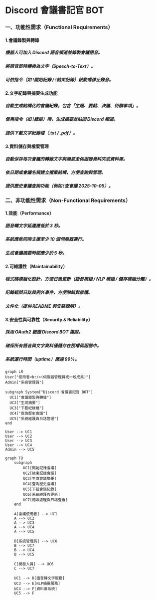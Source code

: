 # Discord 會議書記官 BOT

### 一、功能性需求（Functional Requirements）
#### 1.會議錄製與轉錄
##### 機器人可加入 Discord 語音頻道並錄製會議語音。
##### 將語音即時轉換為文字（Speech-to-Text）。
##### 可依指令（如 !開始記錄 / !結束記錄）啟動或停止錄音。

#### 2.文字紀錄與摘要生成功能
##### 自動生成結構化的會議紀錄，包含「主題、要點、決議、待辦事項」。
##### 使用指令（如 !總結）時，生成摘要並貼回 Discord 頻道。
##### 提供下載文字紀錄檔（.txt / .pdf）。

#### 3.資料儲存與檔案管理
##### 自動保存每次會議的轉錄文字與摘要至伺服器資料夾或資料庫。
##### 依日期或會議名稱建立檔案結構，方便查詢與管理。
##### 提供歷史會議查詢功能（例如 !查會議 2025-10-05）。

### 二、非功能性需求（Non-Functional Requirements）
#### 1.效能（Performance）
##### 語音轉文字延遲應低於 3 秒。
##### 系統應能同時支援至少 10 個伺服器運行。
##### 生成會議摘要時間應少於 5 秒。

#### 2.可維護性（Maintainability）
##### 程式碼模組化設計，方便日後更新（語音模組 / NLP 模組 / 儲存模組分離）。
##### 記錄錯誤日誌與例外事件，方便除錯與維護。
##### 文件化（提供 README 與安裝說明）。

#### 3.安全性與可靠性（Security & Reliability）
##### 採用 OAuth2 驗證 Discord BOT 權限。
##### 確保所有語音與文字資料僅儲存在授權伺服器中。
##### 系統運行時間（uptime）應達 99%。
```mermaid
graph LR
User["使用者<br/>(伺服器管理員或一般成員)"]
Admin["系統管理員"]

subgraph System["Discord 會議書記官 BOT"]
  UC1["會議錄製與轉錄"]
  UC2["生成摘要"]
  UC3["下載紀錄檔"]
  UC4["查詢歷史會議"]
  UC5["系統維護與日誌管理"]
end

User --> UC1
User --> UC2
User --> UC3
User --> UC4
Admin --> UC5
```
```mermaid
graph TD
    subgraph
        UC1[開始記錄會議]
        UC2[結束記錄會議]
        UC3[生成會議摘要]
        UC4[查詢歷史會議]
        UC5[下載會議紀錄]
        UC6[系統維護與更新]
        UC7[錯誤處理與日誌查看]
    end
    
    A[會議使用者] --> UC1
    A --> UC2
    A --> UC3
    A --> UC4
    A --> UC5
    
    B[系統管理員] --> UC6
    B --> UC7
    B --> UC4
    B --> UC5
    
    C[開發人員] --> UC6
    C --> UC7
    
    UC1 --> D[語音轉文字服務]
    UC3 --> E[NLP摘要服務]
    UC4 --> F[資料庫系統]
    UC5 --> F
```
